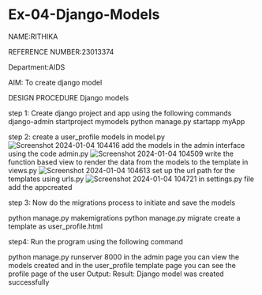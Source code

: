 # Ex-04-Django-Models
NAME:RITHIKA

REFERENCE NUMBER:23013374

Department:AIDS

AIM:
To create django model

DESIGN PROCEDURE
Django models

step 1: Create django project and app using the following commands django-admin startproject mymodels python manage.py startapp myApp

step 2: create a user_profile models in model.py
![Screenshot 2024-01-04 104416](https://github.com/Rithikachezhian/ODD2023-WT-Ex-04-Django-Models/assets/145742406/15030e8e-39a4-416b-9497-a9689571090b)
add the models in the admin interface using the code admin.py
![Screenshot 2024-01-04 104509](https://github.com/Rithikachezhian/ODD2023-WT-Ex-04-Django-Models/assets/145742406/415c694c-703b-4f0c-be54-b837266b3c0c)
write the function based view to render the data from the models to the template in views.py
![Screenshot 2024-01-04 104613](https://github.com/Rithikachezhian/ODD2023-WT-Ex-04-Django-Models/assets/145742406/fb5ee431-d003-43b1-a517-df0273b26b7b)
set up the url path for the templates using urls.py
![Screenshot 2024-01-04 104721](https://github.com/Rithikachezhian/ODD2023-WT-Ex-04-Django-Models/assets/145742406/8d39cc47-281a-4d59-b80b-550586eff804)
in settings.py file add the appcreated

step 3: Now do the migrations process to initiate and save the models

python manage.py makemigrations python manage.py migrate create a template as user_profile.html

step4: Run the program using the following command

python manage.py runserver 8000 in the admin page you can view the models created and in the user_profile template page you can see the profile page of the user
Output:
Result:
Django model was created successfully


